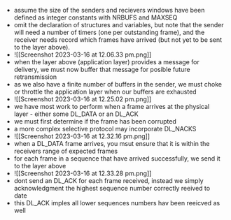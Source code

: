 - assume the size of the senders and recievers windows have been defined as integer constants with NRBUFS and MAXSEQ
- omit the declaration of structures and variables, but note that the sender will need a number of timers (one per outstanding frame), and the receiver needs record which frames have arrived (but not yet to be sent to the layer above).
- ![[Screenshot 2023-03-16 at 12.06.33 pm.png]]
- when the layer above (application layer) provides a message for delivery, we must now buffer that message for posible future retransmission 
- as we also have a finite number of buffers in the sender, we must choke or throttle the application layer when our buffers are exhausted
- ![[Screenshot 2023-03-16 at 12.25.02 pm.png]]
- we have most work to perform when a frame arrives at the physical layer - either some DL_DATA or an DL_ACK
- we must first determine if the frame has been corrupted 
- a more complex selective protocol may incorporate DL_NACKS
- ![[Screenshot 2023-03-16 at 12.32.16 pm.png]]
- when a DL_DATA frame arrives, you msut ensure that it is within the receivers range of expected frames 
- for each frame in a sequence that have arrived successfully, we send it to the layer above 
- ![[Screenshot 2023-03-16 at 12.33.28 pm.png]]
- dont send an DL_ACK for each frame received, instead we simply acknowledgment the highest sequence number correctly reeived to date 
- this DL_ACK imples all lower sequences numbers hav been reeicved as well
